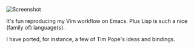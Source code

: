 ![Screenshot](https://user-images.githubusercontent.com/5733531/54072526-9ffa9480-425a-11e9-8806-e33c002c56b7.PNG)

It's fun reproducing my Vim workflow on Emacs. Plus Lisp is such a nice
(family of) language(s).

I have ported, for instance, a few of Tim Pope's ideas and bindings.
